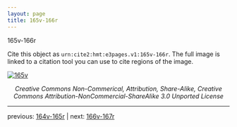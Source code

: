 ```yaml
---
layout: page
title: 165v-166r
---
```


165v-166r

Cite this object as `urn:cite2:hmt:e3pages.v1:165v-166r`.  The full image is linked to a citation tool you can use to cite regions of the image.

[![165v](http://www.homermultitext.org/iipsrv?IIIF=/project/homer/pyramidal/deepzoom/hmt/e3bifolio/v1/null.tif/full/800,/0/default.jpg)](http://www.homermultitext.org/ict2/?urn=urn:cite2:hmt:e3bifolio.v1:null) 

<p style="text-align: center; font-style: italic;">Creative Commons Non-Commerical, Attribution, Share-Alike, Creative Commons Attribution-NonCommercial-ShareAlike 3.0 Unported License</p>

---

previous: [164v-165r](../164v-165r/) | next: [166v-167r](../166v-167r/)
